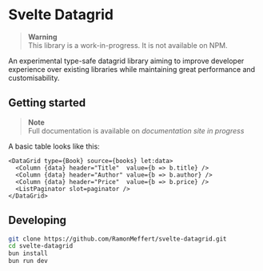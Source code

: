 # Svelte Datagrid

> **Warning**  
> This library is a work-in-progress. It is not available on NPM.

An experimental type-safe datagrid library aiming to improve developer
experience over existing libraries while maintaining great performance and
customisability.

## Getting started

> **Note**  
> Full documentation is available on _documentation site in progress_

A basic table looks like this:

```svelte
<DataGrid type={Book} source={books} let:data>
  <Column {data} header="Title"  value={b => b.title} />
  <Column {data} header="Author" value={b => b.author} />
  <Column {data} header="Price"  value={b => b.price} />
  <ListPaginator slot=paginator />
</DataGrid>
```

## Developing

```sh
git clone https://github.com/RamonMeffert/svelte-datagrid.git
cd svelte-datagrid
bun install
bun run dev
```
